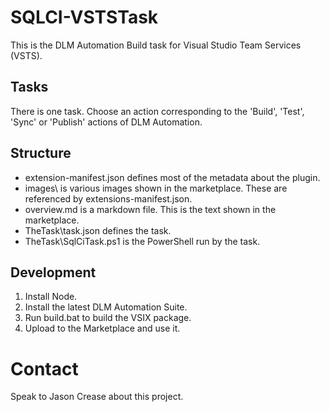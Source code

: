 # SQLCI-VSTSTask

This is the DLM Automation Build task for Visual Studio Team Services (VSTS).

## Tasks

There is one task. Choose an action corresponding to the 'Build', 'Test', 'Sync' or 'Publish' actions of DLM Automation.

## Structure
- extension-manifest.json defines most of the metadata about the plugin.
- images\ is various images shown in the marketplace. These are referenced by extensions-manifest.json.
- overview.md is a markdown file. This is the text shown in the marketplace.
- TheTask\task.json defines the task.
- TheTask\SqlCiTask.ps1 is the PowerShell run by the task.

## Development

1. Install Node.
2. Install the latest DLM Automation Suite.
3. Run build.bat to build the VSIX package.
4. Upload to the Marketplace and use it.

# Contact

Speak to Jason Crease about this project.

